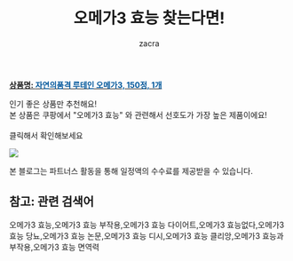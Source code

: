 ﻿---
layout: post
title:  "오메가3 효능 찾는다면!"
author: zacra
categories: [ 아이템 ]
tags: [오메가3 효능,오메가3 효능 부작용,오메가3 효능 다이어트,오메가3 효능없다,오메가3 효능 당뇨,오메가3 효능 논문,오메가3 효능 디시,오메가3 효능 클리앙,오메가3 효능과 부작용,오메가3 효능 면역력]
image: https://static.coupangcdn.com/image/retail/images/78450757827096-09dcb8a1-25db-4f11-970f-492016bb4904.jpg 
description: "쿠팡에서 오메가3 효능 관련 상품으로 가장 고객 선호도가 높은 제품 중 하나입니다."
rating: 4.5
---

<a href="https://link.coupang.com/re/AFFSDP?lptag=AF8407795&pageKey=8528930&itemId=979919120&vendorItemId=5396958266&traceid=V0-153-a2b95a03ca0e7abd"><b>상품명: <font color='#01579B'>자연의품격 루테인 오메가3, 150정, 1개</font></b></a>

인기 좋은 상품만 추천해요!<br/>
본 상품은 쿠팡에서 "오메가3 효능" 와 관련해서 선호도가 가장 높은 제품이에요!<br/><br/>
클릭해서 확인해보세요


<a href="https://link.coupang.com/re/AFFSDP?lptag=AF8407795&pageKey=8528930&itemId=979919120&vendorItemId=5396958266&traceid=V0-153-a2b95a03ca0e7abd"><img src="https://thumbnail7.coupangcdn.com/thumbnails/remote/q89/image/retail/images/77080165179319-7137cd90-50b5-42a8-bc1a-8796684fbd06.jpg"></a> 

본 블로그는 파트너스 활동을 통해 일정액의 수수료를 제공받을 수 있습니다.

## 참고: 관련 검색어    
오메가3 효능,오메가3 효능 부작용,오메가3 효능 다이어트,오메가3 효능없다,오메가3 효능 당뇨,오메가3 효능 논문,오메가3 효능 디시,오메가3 효능 클리앙,오메가3 효능과 부작용,오메가3 효능 면역력